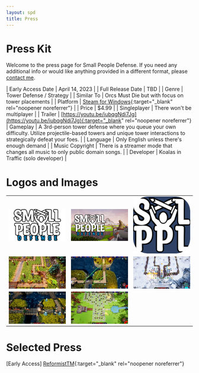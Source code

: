 ```yaml
---
layout: spd
title: Press
---
```


# Press Kit

Welcome to the press page for Small People Defense. If you need any additional info or would like anything provided in a different format, please [contact me](/spd/contact).

| Early Access Date | April 14, 2023 |
| Full Release Date | TBD |
| Genre | Tower Defense / Strategy |
| Similar To | Orcs Must Die but with focus on tower placements |
| Platform | [Steam for Windows](https://store.steampowered.com/app/2239870/Small_People_Defense/){:target="_blank" rel="noopener noreferrer"} |
| Price | $4.99 |
| Singleplayer | There won't be multiplayer |
| Trailer | [https://youtu.be/iubqgNdi7Jg](https://youtu.be/iubqgNdi7Jg){:target="_blank" rel="noopener noreferrer"}
| Gameplay | A 3rd-person tower defense where you queue your own difficulty. Utilize projectile-based towers and unique tower interactions to strategically defeat your foes. |
| Language | Only English unless there's enough demand |
| Music Copyright | There is a streamer mode that changes all music to only public domain songs. |
| Developer | Koalas in Traffic (solo developer) |

# Logos and Images
<table>
  <tr>
    <td><a href="/assets/images/spd/press-logo1.png" target="_blank" rel="noopener noreferrer"><img src="/assets/images/spd/press-logo1.png"></a></td>
    <td><a href="/assets/images/spd/press-logo2.png" target="_blank" rel="noopener noreferrer"><img src="/assets/images/spd/press-logo2.png"></a></td>
    <td><a href="/assets/images/spd/press-logo3.png" target="_blank" rel="noopener noreferrer"><img src="/assets/images/spd/press-logo3.png"></a></td>
  </tr>
  <tr>
    <td><a href="/assets/images/spd/press-gameplay1.png" target="_blank" rel="noopener noreferrer"><img src="/assets/images/spd/press-gameplay1.png"></a></td>
    <td><a href="/assets/images/spd/press-gameplay2.png" target="_blank" rel="noopener noreferrer"><img src="/assets/images/spd/press-gameplay2.png"></a></td>
    <td><a href="/assets/images/spd/press-gameplay3.png" target="_blank" rel="noopener noreferrer"><img src="/assets/images/spd/press-gameplay3.png"></a></td>
  </tr>
  <tr>
    <td><a href="/assets/images/spd/press-gameplay4.png" target="_blank" rel="noopener noreferrer"><img src="/assets/images/spd/press-gameplay4.png"></a></td>
    <td><a href="/assets/images/spd/press-gameplay5.png" target="_blank" rel="noopener noreferrer"><img src="/assets/images/spd/press-gameplay5.png"></a></td>
  </tr>
</table>

# Selected Press
\[Early Access\] [ReformistTM](https://youtu.be/RCqHg7mbXOA){:target="_blank" rel="noopener noreferrer"}
